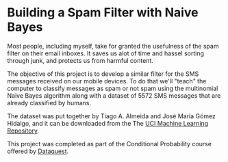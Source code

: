 # Building a Spam Filter with Naive Bayes
 
Most people, including myself, take for granted the usefulness of the spam filter on their email inboxes. It saves us alot of time and hassel sorting through junk, and protects us from harmful content.

The objective of this project is to develop a similar filter for the SMS messages received on our mobile devices. To do that we'll "teach" the computer to classify messages as spam or not spam using the multinomial Naive Bayes algorithm along with a dataset of 5572 SMS messages that are already classified by humans.

The dataset was put together by Tiago A. Almeida and José María Gómez Hidalgo, and it can be downloaded from the The [UCI Machine Learning Repository](https://archive.ics.uci.edu/ml/datasets/sms+spam+collection).

This project was completed as part of the Conditional Probability course offered by [Dataquest](https://www.dataquest.io/course/conditional%20probability/). 
